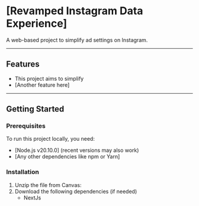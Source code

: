 # [Revamped Instagram Data Experience]
A web-based project to simplify ad settings on Instagram. 

---

## Features
- This project aims to simplify 
- [Another feature here]

---

## Getting Started

### Prerequisites
To run this project locally, you need:
- [Node.js v20.10.0] (recent versions may also work)
- [Any other dependencies like npm or Yarn]

### Installation
1. Unzip the file from Canvas:
2. Download the following dependencies (if needed)
    * NextJs
